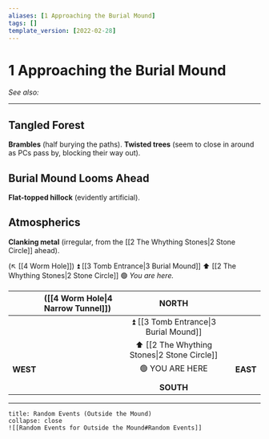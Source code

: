 ```yaml
---
aliases: [1 Approaching the Burial Mound]
tags: []
template_version: [2022-02-28]
---
```

# 1 Approaching the Burial Mound
*See also:*
___


## Tangled Forest
**Brambles** (half burying the paths).
**Twisted trees** (seem to close in around as PCs pass by, blocking their way out).

## Burial Mound Looms Ahead
**Flat-topped hillock** (evidently artificial).

## Atmospherics
**Clanking metal** (irregular, from the [[2 The Whything Stones|2 Stone Circle]] ahead).

(↖️ [[4 Worm Hole]])
⏫ [[3 Tomb Entrance|3 Burial Mound]]
⬆️ [[2 The Whything Stones|2 Stone Circle]]
🟢 *You are here.*

|          | ([[4 Worm Hole\|4 Narrow Tunnel]]) |           NORTH           |     |          |
|:-------- |:--------------- |:-------------------------:| ---:| --------:|
|          |                 |  ⏫  [[3 Tomb Entrance\|3 Burial Mound]]    |     |          |
|          |                 | ⬆️ [[2 The Whything Stones\|2 Stone Circle]] |     |          |
| **WEST** |                 |      🟢 YOU ARE HERE        |     | **EAST** |
|          |                 |                           |     |          |
|          |                 |         **SOUTH**         |     |          |



___
```ad-warning
title: Random Events (Outside the Mound)
collapse: close
![[Random Events for Outside the Mound#Random Events]]
```

